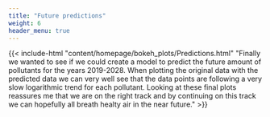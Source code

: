 ```yaml
---
title: "Future predictions"
weight: 6
header_menu: true
---
```



{{< include-html "content/homepage/bokeh_plots/Predictions.html" "Finally we wanted to see if we could create a model to predict the future amount of pollutants for the years 2019-2028. When plotting the original data with the predicted data we can very well see that the data points are following a very slow logarithmic trend for each pollutant. Looking at these final plots reassures me that we are on the right track and by continuing on this track we can hopefully all breath healty air in the near future." >}}
